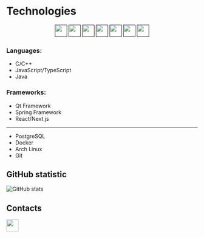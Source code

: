 # Technologies
<p align="center">
  <a href=""><img height="32" width="32" src="https://cdn.simpleicons.org/C++/FFFFFF"/></a>
  <a href=""><img height="32" width="32" src="https://cdn.simpleicons.org/C/FFFFFF"/></a>
  <a href=""><img height="32" width="32" src="https://cdn.simpleicons.org/JavaScript/FFFFFF"/></a>
  <a href=""><img height="32" width="32" src="https://cdn.simpleicons.org/TypeScript/FFFFFF"/></a>
  <a href=""><img height="32" width="32" src="https://cdn.simpleicons.org/Spring/FFFFFF"/></a>
  <a href=""><img height="32" width="32" src="https://cdn.simpleicons.org/Docker/FFFFFF"/></a>
  <a href=""><img height="32" width="32" src="https://cdn.simpleicons.org/Git/FFFFFF"/></a>
</p>

### Languages:
- C/C++
- JavaScript/TypeScript
- Java

### Frameworks:
- Qt Framework
- Spring Framework
- React/Next.js
---------------
- PostgreSQL
- Docker
- Arch Linux
- Git

## GitHub statistic

![GitHub stats](https://github-readme-stats.vercel.app/api/top-langs/?username=tkmrqq&layout=donut&theme=radical)

## Contacts

<a href="https://www.linkedin.com/in/vladislav-lazakovich-8029b2293/"><img height="32" width="32" src="https://cdn.simpleicons.org/LinkedIn/FFFFFF"/></a>
